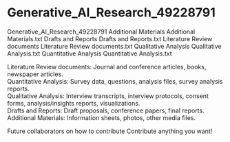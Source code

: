 # Generative_AI_Research_49228791

Generative_AI_Research_49228791
    Additional Materials
        Additional Materials.txt
    Drafts and Reports
        Drafts and Reports.txt
    Literature Review documents
        Literature Review documents.txt
    Qualitative Analysis
        Qualitative Analysis.txt
    Quantitative Analysis
        Quantitative Analysis.txt

Literature Review documents: Journal and conference articles, books, newspaper articles.  
Quantitative Analysis: Survey data, questions, analysis files, survey analysis reports.  
Qualitative Analysis: Interview transcripts, interview protocols, consent forms, analysis/insights reports, visualizations.  
Drafts and Reports: Draft proposals, conference papers, final reports.  
Additional Materials: Information sheets, photos, other media files.

Future collaborators on how to contribute
Contribute anything you want!
